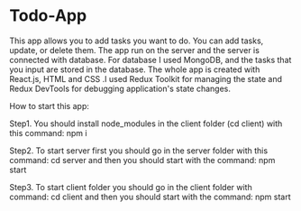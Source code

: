# Todo-App

This app allows you to add tasks you want to do. You can add tasks, 
update, or delete them. The app run on the server and the server is 
connected with database. For database I used MongoDB, and the tasks that 
you input are stored in the database. The whole app is created with React.js, HTML and CSS .I used Redux Toolkit for managing the state and Redux DevTools for debugging application's state changes.


How to start this app:

Step1. You should install node_modules in the client folder (cd client) with this command: npm i

Step2. To start server first you should go in the server folder with this command: cd server and then you should start with the command: npm start

Step3. To start client folder you should go in the client folder with command: cd client and then you should start with the command: npm start
